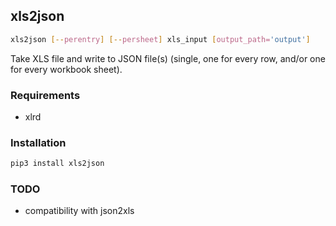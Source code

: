 ## xls2json

```bash
xls2json [--perentry] [--persheet] xls_input [output_path='output']
```

Take XLS file and write to JSON file(s) (single, one for every row, and/or one for every workbook sheet).

### Requirements

- xlrd

### Installation

```bash
pip3 install xls2json
```

### TODO

- compatibility with json2xls


<!-- [tbmreza-json2xls]() -->